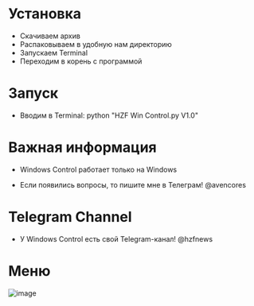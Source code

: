 # Установка
* Скачиваем архив
* Распаковываем в удобную нам директорию
* Запускаем Terminal
* Переходим в корень с программой

# Запуск
* Вводим в Terminal: python "HZF Win Сontrol.py V1.0"

# Важная информация
* Windows Сontrol работает только на Windows

* Если появились вопросы, то пишите мне в Телеграм! @avencores

# Telegram Channel
* У Windows Сontrol есть свой Telegram-канал! @hzfnews

# Меню
![image](https://user-images.githubusercontent.com/64781822/123987723-17c2cf00-d9d0-11eb-9a9c-d400e8d13568.png)
